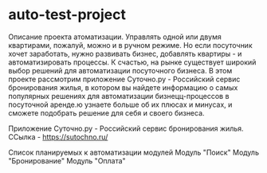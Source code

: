 # auto-test-project
Описание проекта атоматизации.
Управлять одной или двумя квартирами, пожалуй, можно и в ручном режиме. Но если посуточник хочет заработать, нужно развивать бизнес, добавлять квартиры - и автоматизировать процессы. К счастью, на рынке существует широкий выбор решений для автоматизации посуточного бизнеса. В этом проекте рассмотрим приложение Суточно.ру - Российский сервис бронирования жилья, в котором вы найдете информацию о самых популярных решениях для автоматизации бизнецц-процессов в посуточной аренде.ю узнаете больше об их плюсах и минусах, и сможете подобрать решение для себя и своего бизнеса.

Приложение Суточно.ру - Российский сервис бронирования жилья. 
ССылка - https://sutochno.ru/

Список планируемых к автоматизации модулей
Модуль "Поиск"
Модуль "Бронирование"
Модуль "Оплата"
